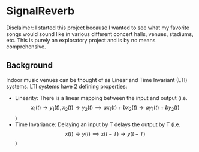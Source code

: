 # SignalReverb

Disclaimer: I started this project because I wanted to see what my favorite songs would sound like in various different concert halls, venues, stadiums, etc. This is purely an exploratory project and is by no means comprehensive.

## Background
Indoor music venues can be thought of as Linear and Time Invariant (LTI) systems. LTI systems have 2 defining properties:
* Linearity: There is a linear mapping between the input and output (i.e. $$x_1(t) \rightarrow y_1(t), x_2(t) \rightarrow y_2(t) \implies ax_1(t) + bx_2(t) \rightarrow ay_1(t) + by_2(t)$$)
* Time Invariance: Delaying an input by T delays the output by T (i.e. $$x(t) \rightarrow y(t) \implies x(t-T) \rightarrow y(t-T)$$)
